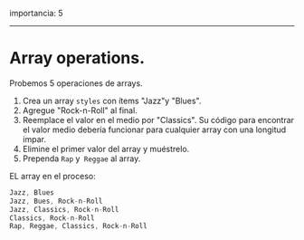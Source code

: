 importancia: 5

---

# Array operations.

Probemos 5 operaciones de arrays.

1. Crea un array `styles` con ítems "Jazz"y "Blues".
2. Agregue "Rock-n-Roll" al final.
3. Reemplace el valor en el medio por "Classics". Su código para encontrar el valor medio debería funcionar para cualquier array con una longitud impar.
4. Elimine el primer valor del array y muéstrelo.
5. Prependa `Rap` y` Reggae` al array.

EL array en el proceso:

```js no-beautify
Jazz, Blues
Jazz, Bues, Rock-n-Roll
Jazz, Classics, Rock-n-Roll
Classics, Rock-n-Roll
Rap, Reggae, Classics, Rock-n-Roll
```

